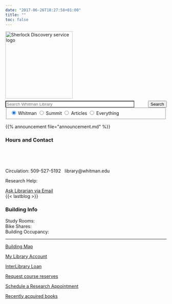 ```yaml
---
date: "2017-06-26T18:27:58+01:00"
title: ""
toc: false
---
```


<div class="searchbox">
<form id="simple" class="form-group no-up-margin nobackground" action="https://sherlock.whitman.edu/primo-explore/search" enctype="application/x-www-form-urlencoded; charset=utf-8" method="get" name="searchForm" onsubmit="searchevent();"><!-- Customizable Parameters -->
    <input name="institution" type="hidden" value="WHITC" />
    <input name="vid" type="hidden" value="WHITC_NEW" />
    <input id="tab_select" name="tab" type="hidden" />
    <input id="scopes" name="search_scope" type="hidden" />
    <input name="mode" type="hidden" value="Basic" />
    <!-- Fixed parameters -->
    <input name="onCampus" type="hidden" value="true" />
    <input name="displayMode" type="hidden" value="full" />
    <input id="primoQuery" name="query" type="hidden" />
    <input name="pcAvailabiltyMode" type="hidden" value="true" />
    <input name="highlight" type="hidden" value="true" />
    <input name="displayField" type="hidden" value="all" />
    <input name="bulkSize" type="hidden" value="40" />
<div class="searchquery">
    <img src="images/sherlock.svg" alt="Sherlock Discovery service logo" style="width:15em;margin:0 0em 0.5em 0em" class="nobackground" />
    <input id="primoQueryTemp" name="queryTemp" type="text" value="" placeholder="Search Whitman Library" aria-label="Enter Search Query to search Sherlock, the Penrose Library Catalog" class="form-control no-up-margin" style="width:80%; float:left; background: #fff" />
    <button id="Search-button" class="btn no-up-margin" style="float:right">Search</button>
</div>
<!-- end of searchquery -->

<!-- Search Button -->
<fieldset id="radioscope" role="radiogroup" aria-label="Search Scope" style="margin-top:0" class="nobackground">
    <label style="margin-top:1em">
        <input id="penrose" class="form-check-input" checked="checked" name="search_scope_temp" type="radio" value="whitman" aria-describedby="penrose-tooltip" />
        <span id="penrose-tooltip" class="js-simple-tooltip form-check-label" data-simpletooltip-text="Print and e-books, journals and e-journals, special collections, and audiovisual materials owned by Penrose Library.">Whitman</span>
    </label>
    <label style="margin-top:1em">
        <input id="summit" class="form-check-input" name="search_scope_temp" type="radio" value="summit" aria-describedby="summit-tooltip" />
        <span id="summit-tooltip" class="js-simple-tooltip form-check-label" data-simpletooltip-text="Books and audiovisual materials held by other academic libraries in the Pacific Northwest (delivery about five days from request)">Summit</span>
    </label>
    <label style="margin-top:1em">
        <input id="article" class="form-check-input" name="search_scope_temp" type="radio" value="pci" aria-describedby="article-tooltip"  />
        <span id="article-tooltip" class="js-simple-tooltip form-check-label" data-simpletooltip-text="Scholarly articles and other content from many of Whitman's databases in all disciplines.">Articles</span>
    </label>
    <label style="margin-top:1em">
        <input id="everything" class="form-check-input" name="search_scope_temp" type="radio" value="everything" aria-describedby="everything-tooltip" />
        <span id="everything-tooltip" class="js-simple-tooltip form-check-label" data-simpletooltip-text="Combine Whitman + Summit + Articles in one blended search.">Everything</span>
    </label>
</fieldset>

</form>
</div>
<div id="announcement">{{% announcement file="announcement.md" %}}</div>

<div class="bootstrap-wrapper">
<div class="container-fluid">
<div class="row">
    <div class="col-lg-4 col-md-6 col-sm-12 col-xs-12">
      <div class="card">
        <h3>Hours and Contact</h3>
        <span id="date">&nbsp;</span>
        <p id="today">&nbsp;</p>
        <p class="t">Circulation: 509-527-5192 &nbsp; library@whitman.edu</p>
        <p>Research Help:</p>
        <a class="waves-effect waves-light btn" href="/contact-a-librarian/" target="_blank" rel="noopener noreferrer">Ask Librarian via Email</a>
        <div id="reference"></div>
      </div>
    </div>
    <div class="col-lg-4 col-md-6 col-sm-12 col-xs-12"><div class="card" style="padding:0">{{< lastblog >}}</div></div>
    <div class="col-lg-4 col-md-6 col-sm-12 col-xs-12">
        <div class="card">
            <h3>Building Info</h3>
            <p class="no-up-margin">Study Rooms: 
            <span id="studyroom" class="no-up-margin">&nbsp;</span><br/>
            Bike Shares: 
            <span id="bikeshare" class="no-up-margin">&nbsp;</span><br/>
            Building Occupancy: 
            <span id="buildingoccupancy" class="no-up-margin">&nbsp;</span> </p>
            <hr/>
            <div class="pull-left">
            <p><a id="mapclick" href="#mapt">Building Map</a>
                <p><a href="https://sherlock.whitman.edu/primo-explore/account?vid=WHITC_NEW&amp;lang=en_US&amp;section=overview">My Library Account</a></p>
                <p><a href="https://whitman.illiad.oclc.org/illiad/logon.html">InterLibrary Loan</a></p>
            </div>
            <div class="pull-right">
                <p><a href="faculty_services/#course-reserves">Request course reserves</a></p>
                <p><a title="Our Librarians are available to assist you with research topics, projects, and papers Monday through Friday from 8am to 5pm. Drop-in visits are welcome too!" href="/appointments/">Schedule a Research Appointment</a></p>
                <p><a href="newbook/">Recently acquired books</a></p>
            </div>
        </div>
    </div>
</div>
</div>
</div>

<script src="/js/init-home.js"></script>